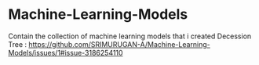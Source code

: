 # Machine-Learning-Models
Contain the collection of machine learning models  that i created 
Decession Tree  :   https://github.com/SRIMURUGAN-A/Machine-Learning-Models/issues/1#issue-3186254110

